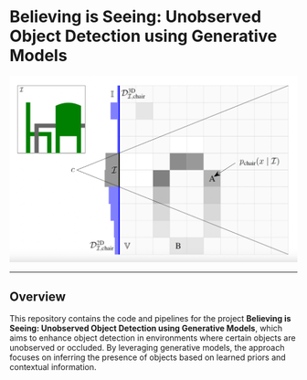 # Believing is Seeing: Unobserved Object Detection using Generative Models

![Unobserved Object Detection Example](assets/images/UOD.png)

---

## Overview
This repository contains the code and pipelines for the project **Believing is Seeing: Unobserved Object Detection using Generative Models**, which aims to enhance object detection in environments where certain objects are unobserved or occluded. By leveraging generative models, the approach focuses on inferring the presence of objects based on learned priors and contextual information.
